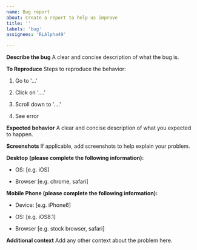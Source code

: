 ```yaml
---
name: Bug report
about: Create a report to help us improve
title: ''
labels: 'bug'
assignees: 'RLAlpha49'

---
```


**Describe the bug**
A clear and concise description of what the bug is.

**To Reproduce**
Steps to reproduce the behavior:

1. Go to '...'

2. Click on '....'

3. Scroll down to '....'

4. See error

**Expected behavior**
A clear and concise description of what you expected to happen.

**Screenshots**
If applicable, add screenshots to help explain your problem.

**Desktop (please complete the following information):**

- OS: [e.g. iOS]

- Browser [e.g. chrome, safari]

**Mobile Phone (please complete the following information):**

- Device: [e.g. iPhone6]

- OS: [e.g. iOS8.1]

- Browser [e.g. stock browser, safari]

**Additional context**
Add any other context about the problem here.

